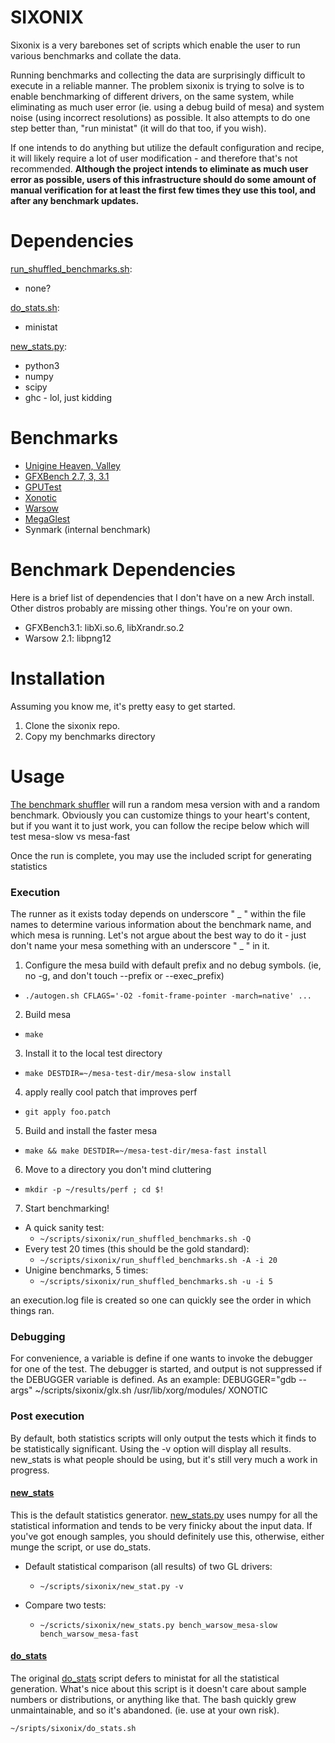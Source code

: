SIXONIX
=======
Sixonix is a very barebones set of scripts which enable the user to run various
benchmarks and collate the data.

Running benchmarks and collecting the data are surprisingly difficult to execute
in a reliable manner. The problem sixonix is trying to solve is to enable
benchmarking of different drivers, on the same system, while eliminating as much
user error (ie. using a debug build of mesa) and system noise (using incorrect
resolutions) as possible. It also attempts to do one step better than,
"run ministat" (it will do that too, if you wish).

If one intends to do anything but utilize the default configuration and recipe,
it will likely require a lot of user modification - and therefore that's not
recommended. **Although the project intends to eliminate as much user error as
possible, users of this infrastructure should do some amount of manual
verification for at least the first few times they use this tool, and after any
benchmark updates.**

Dependencies
============

[run_shuffled_benchmarks.sh](run_shuffled_benchmarks.sh):
- none?

[do_stats.sh](do_stats.sh):
- ministat

[new_stats.py](new_stats.py):
- python3
- numpy
- scipy
- ghc - lol, just kidding

Benchmarks
==========
- [Unigine Heaven, Valley](http://unigine.com/)
- [GFXBench 2.7, 3, 3.1](https://gfxbench.com)
- [GPUTest](http://www.geeks3d.com/gputest/)
- [Xonotic](http://www.xonotic.org/)
- [Warsow](https://www.warsow.net/)
- [MegaGlest](http://megaglest.org/)
- Synmark (internal benchmark)

Benchmark Dependencies
======================
Here is a brief list of dependencies that I don't have on a new Arch install.
Other distros probably are missing other things. You're on your own.

- GFXBench3.1: libXi.so.6, libXrandr.so.2
- Warsow 2.1: libpng12

Installation
============
Assuming you know me, it's pretty easy to get started.

1. Clone the sixonix repo.
2. Copy my benchmarks directory

Usage
=====
[The benchmark shuffler](run_shuffled_benchmarks.sh) will run a random mesa
version with and a random benchmark. Obviously you can customize things to your
heart's content, but if you want it to just work, you can follow the recipe below
which will test mesa-slow vs mesa-fast

Once the run is complete, you may use the included script for generating
statistics

### Execution
The runner as it exists today depends on underscore " _ " within the file names to
determine various information about the benchmark name, and which mesa is
running. Let's not argue about the best way to do it - just don't name your mesa
something with an underscore " _ " in it.

1. Configure the mesa build with default prefix and no debug symbols.
(ie, no -g, and don't touch --prefix or --exec_prefix)
  - `./autogen.sh CFLAGS='-O2 -fomit-frame-pointer -march=native' ...`
2. Build mesa
  - `make`

3. Install it to the local test directory
  - `make DESTDIR=~/mesa-test-dir/mesa-slow install`

4. apply really cool patch that improves perf
  - `git apply foo.patch`

5. Build and install the faster mesa
  - `make && make DESTDIR=~/mesa-test-dir/mesa-fast install`

6. Move to a directory you don't mind cluttering
  - `mkdir -p ~/results/perf ; cd $!`

7. Start benchmarking!
  - A quick sanity test:
      -  `~/scripts/sixonix/run_shuffled_benchmarks.sh -Q`
  - Every test 20 times (this should be the gold standard):
      -  `~/scripts/sixonix/run_shuffled_benchmarks.sh -A -i 20`
  - Unigine benchmarks, 5 times:
      -  `~/scripts/sixonix/run_shuffled_benchmarks.sh -u -i 5`

an execution.log file is created so one can quickly see the order in which
things ran.

### Debugging
For convenience, a variable is define if one wants to invoke the debugger for
one of the test. The debugger is started, and output is not suppressed if the
DEBUGGER variable is defined. As an example:
DEBUGGER="gdb --args" ~/scripts/sixonix/glx.sh /usr/lib/xorg/modules/ XONOTIC

### Post execution
By default, both statistics scripts will only output the tests which it finds to
be statistically significant. Using the -v option will display all results.
new_stats is what people should be using, but it's still very much a work in
progress.

#### [new_stats](new_stats.py)
This is the default statistics generator. [new_stats.py](new_stats.py) uses
numpy for all the statistical information and tends to be very finicky about the
input data. If you've got enough samples, you should definitely use this,
otherwise, either munge the script, or use do_stats.

- Default statistical comparison (all results) of two GL drivers:
  -  `~/scripts/sixonix/new_stat.py -v`

- Compare two tests:
  -  `~/scricts/sixonix/new_stats.py bench_warsow_mesa-slow bench_warsow_mesa-fast`

#### [do_stats](do_stats.sh)
The original [do_stats](do_stats.sh) script defers to ministat for all the
statistical generation. What's nice about this script is it doesn't care about
sample numbers or distributions, or anything like that. The bash quickly grew
unmaintainable, and so it's abandoned. (ie. use at your own risk).

`~/sripts/sixonix/do_stats.sh`
